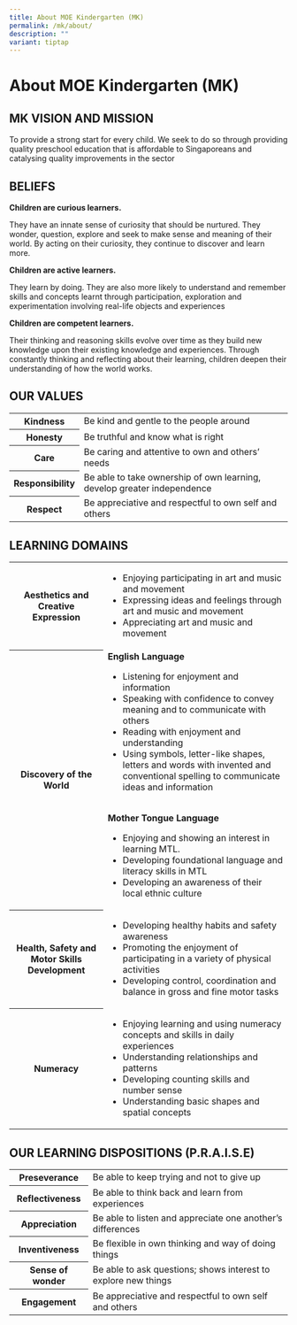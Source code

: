 ```yaml
---
title: About MOE Kindergarten (MK)
permalink: /mk/about/
description: ""
variant: tiptap
---
```

# About MOE Kindergarten (MK)


## MK VISION AND MISSION


To provide a strong start for every child. We seek to do so through providing quality preschool education that is affordable to Singaporeans and catalysing quality improvements in the sector

## BELIEFS


**Children are curious learners.**

They have an innate sense of curiosity that should be nurtured. They wonder, question, explore and seek to make sense and meaning of their world. By acting on their curiosity, they continue to discover and learn more.&nbsp;

  

**Children are active learners.**

They learn by doing. They are also more likely to&nbsp;understand and remember skills and concepts learnt through participation, exploration and experimentation involving real-life objects and experiences

  

**Children are competent learners.**

Their thinking and reasoning skills evolve over time as they build new knowledge upon their existing knowledge and experiences. Through constantly thinking and reflecting about their learning, children deepen their understanding of how the world works.

##  OUR VALUES


<table>
<tbody><tr>
<th>Kindness</th>
<td>Be kind and gentle to the people around</td>
</tr>
<tr>
<th>Honesty</th>
<td>Be truthful and know what is right</td>
</tr>
<tr>
<th>Care</th>
<td>Be caring and attentive to own and others’ needs</td>
</tr>
	<tr>
<th>Responsibility</th>
<td>Be able to take ownership of own learning, develop greater independence</td>
</tr>
		<tr>
<th>Respect</th>
<td>Be appreciative and respectful to own self and others</td>
</tr>
	</tbody></table>
	
## LEARNING DOMAINS


<table>
<tbody><tr>
<th>Aesthetics and Creative Expression</th>
<td>
<ul>
<li> Enjoying participating in art and music and movement</li> 
<li> Expressing ideas and feelings through art and music and movement</li> 
<li> Appreciating art and music and movement</li> 
</ul></td>
</tr>
	
<tr>
<th>Discovery of the World</th>
<td>
<b>English Language</b><br>
<ul>
<li>Listening for enjoyment and information</li>
<li>Speaking with confidence to convey meaning and to communicate with others</li>
<li>Reading with enjoyment and understanding</li>
<li>Using symbols, letter-like shapes, letters and words with invented and conventional spelling to communicate ideas and information</li>
</ul>
<br>
<b> Mother Tongue Language</b>
<ul>
<li>Enjoying and showing an interest in learning MTL.</li>
<li>Developing foundational language and literacy skills in MTL</li>
<li>Developing an awareness of their local ethnic culture</li>
</ul>


</td>
</tr>
<tr>
<th>Health, Safety and Motor Skills Development</th>
<td><ul>
<li>Developing healthy habits and safety awareness</li>
<li>Promoting the enjoyment of participating in a variety of physical activities</li>
<li>Developing control, coordination and balance in gross and fine motor tasks</li>

</ul></td>
</tr>
	<tr>
<th>Numeracy</th>
<td><ul>
<li>Enjoying learning and using numeracy concepts and skills in daily experiences</li>
<li>Understanding relationships and patterns</li>
<li>Developing counting skills and number sense</li>
<li>Understanding basic shapes and spatial concepts</li>
</ul>
</td>
</tr>	
</tbody></table>



##  OUR LEARNING DISPOSITIONS (P.R.A.I.S.E)


<table>
<tbody><tr>
<th>Preseverance</th>
<td>Be able to keep trying and not to give up</td>
</tr>
<tr>
<th>Reflectiveness</th>
<td>Be able to think back and learn from experiences</td>
</tr>
<tr>
<th>Appreciation</th>
<td>Be able to listen and appreciate one another’s differences</td>
</tr>
	<tr>
<th>Inventiveness</th>
<td>Be flexible in own thinking and way of doing things</td>
</tr>
		<tr>
<th>Sense of wonder</th>
<td>Be able to ask questions; shows interest to explore new things</td>
</tr>
			<tr>
<th>Engagement</th>
<td>Be appreciative and respectful to own self and others</td>
</tr>
	</tbody></table>